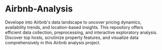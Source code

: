 # Airbnb-Analysis
Develope  into Airbnb's data landscape to uncover pricing dynamics, availability trends, and location-based insights. This repository offers efficient data collection, preprocessing, and interactive exploratory analysis. Discover top hosts, scrutinize property features, and visualize data comprehensively in this Airbnb analysis project.
